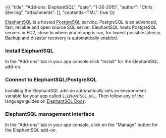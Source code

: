 {{{
  "title": "Add-ons: ElephantSQL",
  "date": "1-26-2015",
  "author": "Chris Sterling",
  "attachments": [],
  "contentIsHTML": true
}}}

<p><a href="http://www.elephantsql.com">ElephantSQL</a> is a hosted <a href="http://www.postgresql.org">PostgreSQL</a> service. PostgreSQL is an advanced, fast, reliable and open source SQL server. ElephantSQL hosts PostgreSQL servers in EC2, close to where you're app is run, for lowest possible latency. Backup and disaster recovery is automatically enabled.</p>
<h3>Install ElephantSQL</h3>
<p>In the "Add-ons" tab in your app console click "Install" for the ElephantSQL add-on.</p>
<h3>Connect to ElephantSQL/PostgreSQL</h3>
<p>Installing the ElephantSQL add-on automatically sets an environment variable for your app called <code>ELEPHANTSQL_URL</code>. Then follow any of the language guides on <a href="http://www.elephantsql.com/docs.html">ElephantSQL Docs</a>.</p>
<h3>ElephantSQL management interface</h3>
<p>In the "Add-ons" tab in your app console, click on the "Manage" button for the ElephantSQL add-on.</p>
